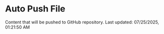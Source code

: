 # Auto Push File

Content that will be pushed to GitHub repository.
Last updated: 07/25/2025, 01:21:50 AM